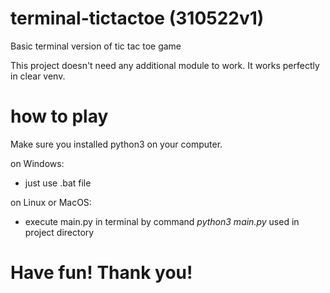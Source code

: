 # terminal-tictactoe (310522v1)
Basic terminal version of tic tac toe game

This project doesn't need any additional module to work.
It works perfectly in clear venv.

# how to play 
Make sure you installed python3 on your computer. 

on Windows:
- just use .bat file 

on Linux or MacOS:
- execute main.py in terminal by command *python3 main.py* used in project directory 

# Have fun! Thank you! 
